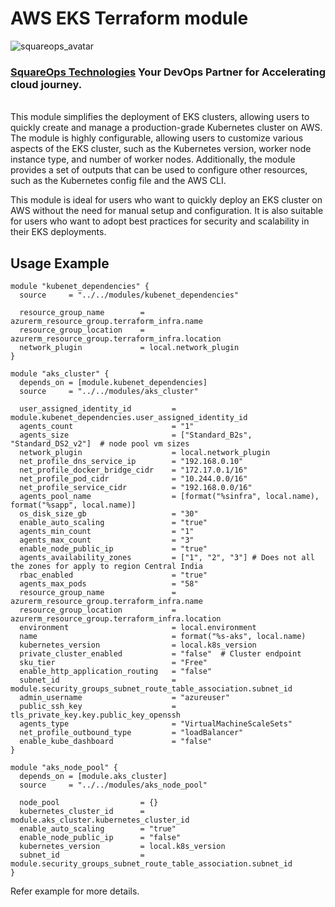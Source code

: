 # AWS EKS Terraform module
![squareops_avatar]

[squareops_avatar]: https://squareops.com/wp-content/uploads/2022/12/squareops-logo.png

### [SquareOps Technologies](https://squareops.com/) Your DevOps Partner for Accelerating cloud journey.
<br>
This module simplifies the deployment of EKS clusters, allowing users to quickly create and manage a production-grade Kubernetes cluster on AWS. The module is highly configurable, allowing users to customize various aspects of the EKS cluster, such as the Kubernetes version, worker node instance type, and number of worker nodes. Additionally, the module provides a set of outputs that can be used to configure other resources, such as the Kubernetes config file and the AWS CLI.

This module is ideal for users who want to quickly deploy an EKS cluster on AWS without the need for manual setup and configuration. It is also suitable for users who want to adopt best practices for security and scalability in their EKS deployments.


## Usage Example

```hcl
module "kubenet_dependencies" {
  source     = "../../modules/kubenet_dependencies"

  resource_group_name        = azurerm_resource_group.terraform_infra.name
  resource_group_location    = azurerm_resource_group.terraform_infra.location
  network_plugin             = local.network_plugin
}

module "aks_cluster" {
  depends_on = [module.kubenet_dependencies]
  source     = "../../modules/aks_cluster"

  user_assigned_identity_id         = module.kubenet_dependencies.user_assigned_identity_id
  agents_count                      = "1"
  agents_size                       = ["Standard_B2s", "Standard_DS2_v2"]  # node pool vm sizes
  network_plugin                    = local.network_plugin
  net_profile_dns_service_ip        = "192.168.0.10"
  net_profile_docker_bridge_cidr    = "172.17.0.1/16"
  net_profile_pod_cidr              = "10.244.0.0/16"
  net_profile_service_cidr          = "192.168.0.0/16"
  agents_pool_name                  = [format("%sinfra", local.name), format("%sapp", local.name)]
  os_disk_size_gb                   = "30"
  enable_auto_scaling               = "true"
  agents_min_count                  = "1"
  agents_max_count                  = "3"
  enable_node_public_ip             = "true"
  agents_availability_zones         = ["1", "2", "3"] # Does not all the zones for apply to region Central India
  rbac_enabled                      = "true"
  agents_max_pods                   = "58"
  resource_group_name               = azurerm_resource_group.terraform_infra.name
  resource_group_location           = azurerm_resource_group.terraform_infra.location
  environment                       = local.environment
  name                              = format("%s-aks", local.name)
  kubernetes_version                = local.k8s_version
  private_cluster_enabled           = "false"  # Cluster endpoint
  sku_tier                          = "Free"
  enable_http_application_routing   = "false"
  subnet_id                         = module.security_groups_subnet_route_table_association.subnet_id
  admin_username                    = "azureuser"
  public_ssh_key                    = tls_private_key.key.public_key_openssh
  agents_type                       = "VirtualMachineScaleSets"
  net_profile_outbound_type         = "loadBalancer"
  enable_kube_dashboard             = "false"
}

module "aks_node_pool" {
  depends_on = [module.aks_cluster]
  source     = "../../modules/aks_node_pool"

  node_pool                  = {}
  kubernetes_cluster_id      = module.aks_cluster.kubernetes_cluster_id
  enable_auto_scaling        = "true"
  enable_node_public_ip      = "false"
  kubernetes_version         = local.k8s_version
  subnet_id                  = module.security_groups_subnet_route_table_association.subnet_id
}
```

Refer example for more details.
